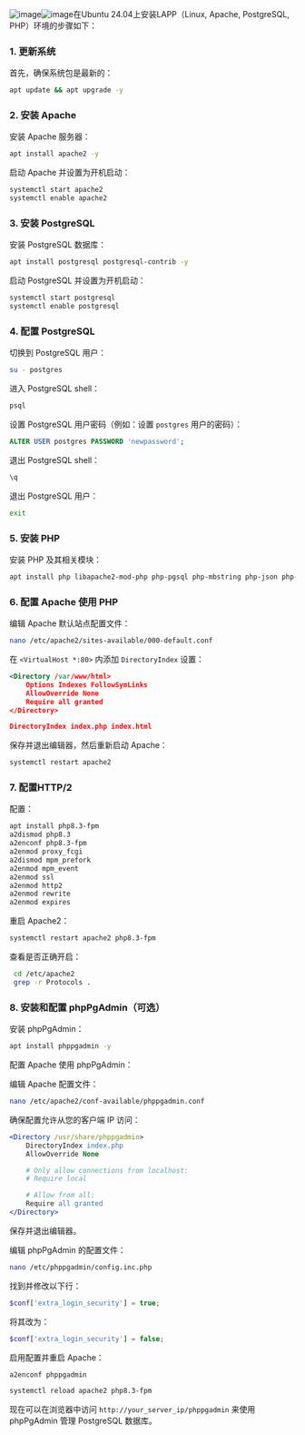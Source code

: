 ![image](https://github.com/user-attachments/assets/425a3f53-ff6d-4fd7-a818-16c2a8fcaf56)![image](https://github.com/user-attachments/assets/d4b0c880-80f9-44c3-8d50-cf21d57c7ce6)在Ubuntu 24.04上安装LAPP（Linux, Apache, PostgreSQL, PHP）环境的步骤如下：

### 1. 更新系统

首先，确保系统包是最新的：

```sh
apt update && apt upgrade -y
```

### 2. 安装 Apache

安装 Apache 服务器：

```sh
apt install apache2 -y
```

启动 Apache 并设置为开机启动：

```sh
systemctl start apache2
systemctl enable apache2
```

### 3. 安装 PostgreSQL

安装 PostgreSQL 数据库：

```sh
apt install postgresql postgresql-contrib -y
```

启动 PostgreSQL 并设置为开机启动：

```sh
systemctl start postgresql
systemctl enable postgresql
```

### 4. 配置 PostgreSQL

切换到 PostgreSQL 用户：

```sh
su - postgres
```

进入 PostgreSQL shell：

```sh
psql
```

设置 PostgreSQL 用户密码（例如：设置 `postgres` 用户的密码）：

```sql
ALTER USER postgres PASSWORD 'newpassword';
```
退出 PostgreSQL shell：
```sql
\q
```

退出 PostgreSQL 用户：

```sh
exit
```

### 5. 安装 PHP

安装 PHP 及其相关模块：

```sh
apt install php libapache2-mod-php php-pgsql php-mbstring php-json php-xml php-zip php-curl php-intl php-apcu php-imagick php-gd -y
```

### 6. 配置 Apache 使用 PHP

编辑 Apache 默认站点配置文件：

```sh
nano /etc/apache2/sites-available/000-default.conf
```

在 `<VirtualHost *:80>` 内添加 `DirectoryIndex` 设置：

```xml
<Directory /var/www/html>
    Options Indexes FollowSymLinks
    AllowOverride None
    Require all granted
</Directory>

DirectoryIndex index.php index.html
```

保存并退出编辑器，然后重新启动 Apache：

```sh
systemctl restart apache2
```

### 7. 配置HTTP/2
配置：
```sh
apt install php8.3-fpm
a2dismod php8.3
a2enconf php8.3-fpm
a2enmod proxy_fcgi
a2dismod mpm_prefork
a2enmod mpm_event
a2enmod ssl
a2enmod http2
a2enmod rewrite
a2enmod expires
```

重启 Apache2：
```sh
systemctl restart apache2 php8.3-fpm
```

查看是否正确开启：
```sh
 cd /etc/apache2
 grep -r Protocols .
```

### 8. 安装和配置 phpPgAdmin（可选）

安装 phpPgAdmin：

```sh
apt install phppgadmin -y
```

配置 Apache 使用 phpPgAdmin：

编辑 Apache 配置文件：

```sh
nano /etc/apache2/conf-available/phppgadmin.conf
```

确保配置允许从您的客户端 IP 访问：

```apache
<Directory /usr/share/phppgadmin>
    DirectoryIndex index.php
    AllowOverride None

    # Only allow connections from localhost:
    # Require local

    # Allow from all:
    Require all granted
</Directory>
```

保存并退出编辑器。

编辑 phpPgAdmin 的配置文件：

```sh
nano /etc/phppgadmin/config.inc.php
```

找到并修改以下行：

```php
$conf['extra_login_security'] = true;
```

将其改为：

```php
$conf['extra_login_security'] = false;
```

启用配置并重启 Apache：

```sh
a2enconf phppgadmin
```

```sh
systemctl reload apache2 php8.3-fpm
```

现在可以在浏览器中访问 `http://your_server_ip/phppgadmin` 来使用 phpPgAdmin 管理 PostgreSQL 数据库。
